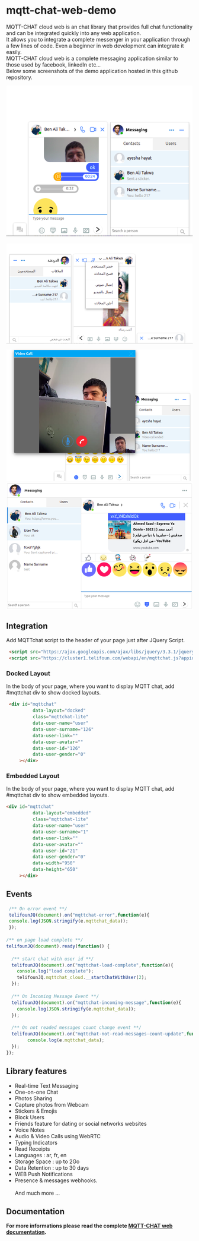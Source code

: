 # mqtt-chat-web-demo
MQTT-CHAT cloud web  is an chat library that provides full chat functionality and can be integrated  quickly into any web application.
<br>It allows you to integrate a complete messenger in your application through a few lines of code. Even a beginner in web development can integrate it easily. 
<br>MQTT-CHAT cloud web is a complete messaging application similar to those used by facebook, linkedIn etc...
<br>Below some screenshots of the demo application hosted in this github repository.

<img src="https://github.com/medaboub/mqtt-chat-web-demo/blob/main/photos/screenshot_docked.png"><br><br>
<img src="https://github.com/medaboub/mqtt-chat-web-demo/blob/main/photos/screenshot_docked05.png">

<img src="https://github.com/medaboub/mqtt-chat-web-demo/blob/main/photos/screenshot_docked03.png">

<img src="https://github.com/medaboub/mqtt-chat-web-demo/blob/main/photos/screenshot_embedded.png">

## Integration
Add MQTTchat script to the header of your page just after JQuery Script.
```html
 <script src="https://ajax.googleapis.com/ajax/libs/jquery/3.3.1/jquery.min.js"></script> 
 <script src="https://cluster1.telifoun.com/webapi/en/mqttchat.js?appid=mqttchat-87226030&uf=0"></script>
```

### Docked Layout
In the body of your page, where you want to display MQTT chat,  add #mqttchat div to show docked layouts.
```html
 <div id="mqttchat"   
          data-layout="docked"   
          class="mqttchat-lite" 
          data-user-name="user"
          data-user-surname="126"
          data-user-link=""
          data-user-avatar=""          
          data-user-id="126"
          data-user-gender="0"          
     ></div>
```

### Embedded Layout
In the body of your page, where you want to display MQTT chat,  add #mqttchat div to show embedded layouts.
```html
<div id="mqttchat"   
          data-layout="embedded"   
          class="mqttchat-lite" 
          data-user-name="user"
          data-user-surname="1"
          data-user-link=""
          data-user-avatar=""          
          data-user-id="21"
          data-user-gender="0"  
          data-width="950"
          data-height="650"        
     ></div>
```

## Events

```javascript
 /** On error event **/
 telifounJQ(document).on("mqttchat-error",function(e){
 console.log(JSON.stringify(e.mqttchat_data));
 });

/** on page load complete **/
telifounJQ(document).ready(function() {

  /** start chat with user id **/
  telifounJQ(document).on("mqttchat-load-complete",function(e){
    console.log("load complete");
    telifounJQ.mqttchat_cloud.__startChatWithUser(2);
  });

  /** On Incoming Message Event **/
  telifounJQ(document).on("mqttchat-incoming-message",function(e){
    console.log(JSON.stringify(e.mqttchat_data));
  });

  /** On not readed messages count change event **/
  telifounJQ(document).on("mqttchat-not-read-messages-count-update",function(e){
        console.log(e.mqttchat_data);
  });
});

```


## Library features
- Real-time Text Messaging
- One-on-one Chat
- Photos Sharing
- Capture photos from Webcam
- Stickers & Emojis
- Block Users
- Friends feature for dating or social networks websites
- Voice Notes
- Audio & Video Calls using WebRTC
- Typing Indicators
- Read Receipts
- Languages : ar, fr, en
- Storage Space : up to 2Go
- Data Retention : up to 30 days
- WEB Push Notifications
- Presence & messages webhooks.
<br><br>And much more ...

## Documentation
__For more informations please read the complete <a href="https://doc.mqtt-chat.com/mqttchat-cloud-web/integration">MQTT-CHAT web documentation</a>.__

